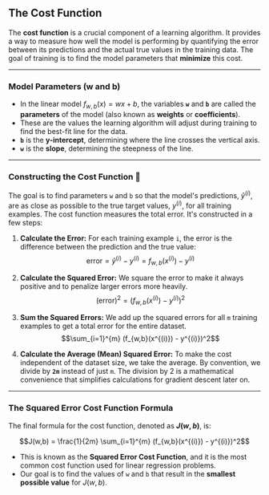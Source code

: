 ## **The Cost Function**

The **cost function** is a crucial component of a learning algorithm. It provides a way to measure how well the model is performing by quantifying the error between its predictions and the actual true values in the training data. The goal of training is to find the model parameters that **minimize** this cost.

---

### **Model Parameters (w and b)**

- In the linear model $f_{w,b}(x) = wx + b$, the variables **`w`** and **`b`** are called the **parameters** of the model (also known as **weights** or **coefficients**).
- These are the values the learning algorithm will adjust during training to find the best-fit line for the data.
- **`b`** is the **y-intercept**, determining where the line crosses the vertical axis.
- **`w`** is the **slope**, determining the steepness of the line.

---

### **Constructing the Cost Function 🔨**

The goal is to find parameters `w` and `b` so that the model's predictions, $\hat{y}^{(i)}$, are as close as possible to the true target values, $y^{(i)}$, for all training examples. The cost function measures the total error. It's constructed in a few steps:

1. **Calculate the Error:** For each training example `i`, the error is the difference between the prediction and the true value:
   $$\text{error} = \hat{y}^{(i)} - y^{(i)} = f_{w,b}(x^{(i)}) - y^{(i)}$$

2. **Calculate the Squared Error:** We square the error to make it always positive and to penalize larger errors more heavily.
   $$(\text{error})^2 = (f_{w,b}(x^{(i)}) - y^{(i)})^2$$

3. **Sum the Squared Errors:** We add up the squared errors for all `m` training examples to get a total error for the entire dataset.
   $$\sum_{i=1}^{m} (f_{w,b}(x^{(i)}) - y^{(i)})^2$$

4. **Calculate the Average (Mean) Squared Error:** To make the cost independent of the dataset size, we take the average. By convention, we divide by **`2m`** instead of just `m`. The division by 2 is a mathematical convenience that simplifies calculations for gradient descent later on.

---

### **The Squared Error Cost Function Formula**

The final formula for the cost function, denoted as **$J(w,b)$**, is:

$$J(w,b) = \frac{1}{2m} \sum_{i=1}^{m} (f_{w,b}(x^{(i)}) - y^{(i)})^2$$

- This is known as the **Squared Error Cost Function**, and it is the most common cost function used for linear regression problems.
- Our goal is to find the values of `w` and `b` that result in the **smallest possible value** for $J(w,b)$.
